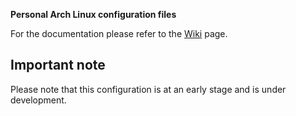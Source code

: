 **Personal Arch Linux configuration files**

For the documentation please refer to the [Wiki](https://github.com/marcellbarsony/linux/wiki "Wiki - Marci's Arch config") page.

## Important note

Please note that this configuration is at an early stage and is under development.
